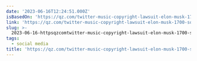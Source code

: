 ```yaml
---
date: '2023-06-16T12:24:51.000Z'
isBasedOn: 'https://qz.com/twitter-music-copyright-lawsuit-elon-musk-1700-songs-1850542286'
link: 'https://qz.com/twitter-music-copyright-lawsuit-elon-musk-1700-songs-1850542286'
slug: >-
  2023-06-16-httpsqzcomtwitter-music-copyright-lawsuit-elon-musk-1700-songs-1850542286
tags:
  - social media
title: 'https://qz.com/twitter-music-copyright-lawsuit-elon-musk-1700-songs-1850542286'
---
```


